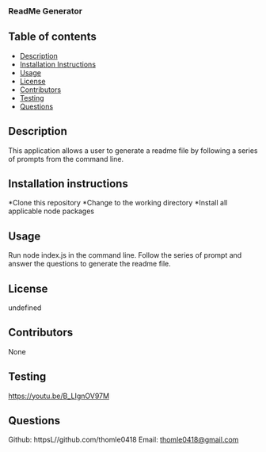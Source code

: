 <div></div>
  <h3>ReadMe Generator</h3>
  
  ## Table of contents
  * [Description](#description)
  * [Installation Instructions](#installation-instructions)
  * [Usage](#usage)
  * [License](#license)
  * [Contributors](#contributors)
  * [Testing](#testing)
  * [Questions](#questions)
  

  ## Description
  This application allows a user to generate a readme file by following a series of prompts from the command line.

  ## Installation instructions
  *Clone this repository *Change to the working directory *Install all applicable node packages

  ## Usage
  Run node index.js in the command line. Follow the series of prompt and answer the questions to generate the readme file.

  ## License

  undefined

## Contributors
None

## Testing 
https://youtu.be/B_LIgnOV97M

## Questions 
Github: httpsL//github.com/thomle0418
Email: thomle0418@gmail.com
